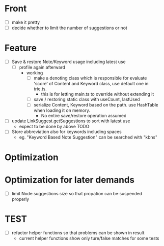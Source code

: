 # Front
- [ ] make it pretty
- [ ] decide whether to limit the number of suggestions or not

# Feature
- [ ] Save & restore Note/Keyword usage including latest use
    - [ ] profile again afterward
        - working
            - [ ] make a denoting class which is responsible for evaluate 'score' of 
            Content and Keyword class, use default one in trie.ts.
                - this is for letting main.ts to override without extending it
            - [ ] save / restoring static class with useCount, lastUsed
            - [ ] serialize Content, Keyword based on the path. use HashTable when loading it on memory.
                - No entire save/restore operation assumed
- [ ] update LinkSuggest.getSuggestions to sort with latest use
    - expect to be done by above TODO
- [ ] Store abbreviation also for keywords including spaces
    - eg. "Keyword Based Note Suggestion" can be searched with "kbns"
# Optimization

# Optimization for later demands
- [ ] limit Node.suggestions size so that propation can be suspended properly

# TEST
- [ ] refactor helper functions so that problems can be shown in result
    - current helper functions show only ture/false matches for some tests